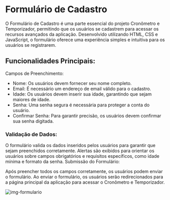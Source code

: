 # Formulário de Cadastro
O Formulário de Cadastro é uma parte essencial do projeto Cronômetro e Temporizador, permitindo que os usuários se cadastrem para acessar os recursos avançados da aplicação. Desenvolvido utilizando HTML, CSS e JavaScript, o formulário oferece uma experiência simples e intuitiva para os usuários se registrarem.

## Funcionalidades Principais:

Campos de Preenchimento:
* Nome: Os usuários devem fornecer seu nome completo.
* Email: É necessário um endereço de email válido para o cadastro.
* Idade: Os usuários devem inserir sua idade, garantindo que sejam maiores de idade.
* Senha: Uma senha segura é necessária para proteger a conta do usuário.
* Confirmar Senha: Para garantir precisão, os usuários devem confirmar sua senha digitada.

### Validação de Dados:

O formulário valida os dados inseridos pelos usuários para garantir que sejam preenchidos corretamente.
Alertas são exibidos para orientar os usuários sobre campos obrigatórios e requisitos específicos, como idade mínima e formato da senha.
Submissão do Formulário:

Após preencher todos os campos corretamente, os usuários podem enviar o formulário.
Ao enviar o formulário, os usuários serão redirecionados para a página principal da aplicação para acessar o Cronômetro e Temporizador.

![img-formulario](https://github.com/AdrianaLMR/Formulario-de-Cadastro/assets/98758967/11961d1c-3754-4154-94d2-77b99adbc9b7)
